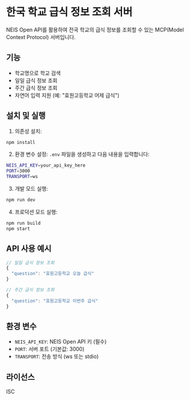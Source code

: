 # 한국 학교 급식 정보 조회 서버

NEIS Open API를 활용하여 전국 학교의 급식 정보를 조회할 수 있는 MCP(Model Context Protocol) 서버입니다.

## 기능

- 학교명으로 학교 검색
- 일일 급식 정보 조회
- 주간 급식 정보 조회
- 자연어 입력 지원 (예: "효원고등학교 어제 급식")

## 설치 및 실행

1. 의존성 설치:
```bash
npm install
```

2. 환경 변수 설정:
`.env` 파일을 생성하고 다음 내용을 입력합니다:
```bash
NEIS_API_KEY=your_api_key_here
PORT=3000
TRANSPORT=ws
```

3. 개발 모드 실행:
```bash
npm run dev
```

4. 프로덕션 모드 실행:
```bash
npm run build
npm start
```

## API 사용 예시

```typescript
// 일일 급식 정보 조회
{
  "question": "효원고등학교 오늘 급식"
}

// 주간 급식 정보 조회
{
  "question": "효원고등학교 이번주 급식"
}
```

## 환경 변수

- `NEIS_API_KEY`: NEIS Open API 키 (필수)
- `PORT`: 서버 포트 (기본값: 3000)
- `TRANSPORT`: 전송 방식 (ws 또는 stdio)

## 라이선스

ISC
